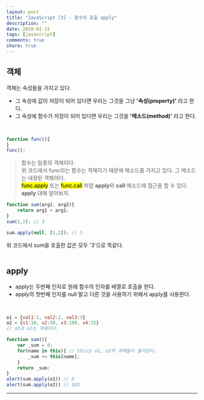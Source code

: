 ```yaml
---
layout: post
title: "JavaScript [3] - 함수의 호출 apply"
description: ""
date: 2020-01-15
tags: [javascript]
comments: true
share: true
---
```


## 객체

객체는 속성들을 가지고 있다.<br>
* 그 속성에 값이 저장이 되어 있다면 우리는 그것을 그냥 **'속성(property)'** 라고 한다.
* 그 속성에 함수가 저장이 되어 있다면 우리는 그것을 **'메소드(method)'** 라고 한다.

<br>


```javascript
function func(){
}
func();
```

>함수는 일종의 객체이다.<br>
위 코드에서 func라는 함수는 객체이기 때문에 메소드를 가지고 있다. 그 메소드는 내장된 객체이다.<br>
<mark>func.apply</mark> 또는 <mark>func.call</mark> 처럼 **apply**와 **call** 메소드에 접근을 할 수 있다.<br>
**apply** 대해 알아보자.

```javascript
function sum(arg1, arg2){
    return arg1 + arg1;
}
sum(1,2); // 3

sum.apply(null, [1,2]); // 3
```

위 코드에서 sum을 호출한 값은 모두 '3'으로 똑같다.<br><br>

## apply
* apply는 두번째 인자로 원래 함수의 인자를 배열로 호출을 한다.
* apply의 첫번째 인자를 null 말고 다른 것을 사용하기 위해서 apply를 사용한다.

<br>

```javascript
o1 = {val1:1, val2:2, val3:3}
o2 = {v1:10, v2:50, v3:100, v4:25}
// o1과 o2는 객체이다.

function sum(){
    var _sum = 0;
    for(name in this){ // this는 o1, o2의 객체들이 들어온다.
        _sum += this[name];
    }
    return _sum;
}
alert(sum.apply(o1)) // 6
alert(sum.apply(o2)) // 185
```

--- 
